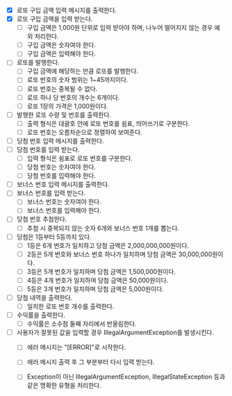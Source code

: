 * [x] 로또 구입 금액 입력 메시지를 출력한다.
* [x] 로또 구입 금액을 입력 받는다.
  * [ ] 구입 금액은 1,000원 단위로 입력 받아야 하며, 나누어 떨어지지 않는 경우 예외 처리한다. 
  * [ ] 구입 금액은 숫자여야 한다.
  * [ ] 구입 금액은 입력해야 한다.
* [ ] 로또를 발행한다.
  * [ ] 구입 금액에 해당하는 만큼 로또를 발행한다.
  * [ ] 로또 번호의 숫자 범위는 1~45까지이다.
  * [ ] 로또 번호는 중복될 수 없다.
  * [ ] 로또 하나 당 번호의 개수는 6개이다.
  * [ ] 로또 1장의 가격은 1,000원이다.
* [ ] 발행한 로또 수량 및 번호를 출력한다.
    * [ ] 출력 형식은 대괄호 안에 로또 번호를 쉼표, 띄어쓰기로 구분한다.
    * [ ] 로또 번호는 오름차순으로 정렬하여 보여준다.
* [ ] 당첨 번호 입력 메시지를 출력한다.
* [ ] 당첨 번호를 입력 받는다.
    * [ ] 입력 형식은 쉼표로 로또 번호를 구분한다.
    * [ ] 당첨 번호는 숫자여야 한다.
    * [ ] 당첨 번호를 입력해야 한다.
* [ ] 보너스 번호 입력 메시지를 출력한다.
* [ ] 보너스 번호를 입력 받는다.
    * [ ] 보너스 번호는 숫자여야 한다.
    * [ ] 보너스 번호를 입력해야 한다.
* [ ] 당첨 번호 추첨한다.
  * [ ] 추첨 시 중복되지 않는 숫자 6개와 보너스 번호 1개를 뽑는다.
* [ ] 당첨은 1등부터 5등까지 있다.
  * [ ] 1등은 6개 번호가 일치하고 당첨 금액은 2,000,000,000원이다.
  * [ ] 2등은 5개 번호와 보너스 번호 하나가 일치하며 당첨 금액은 30,000,000원이다.
  * [ ] 3등은 5개 번호가 일치하며 당첨 금액은 1,500,000원이다.
  * [ ] 4등은 4개 번호가 일치하며 당첨 금액은 50,000원이다.
  * [ ] 5등은 3개 번호가 일치하며 당첨 금액은 5,000원이다.
* [ ] 당첨 내역을 출력한다.
  * [ ] 일치한 로또 번호 개수를 출력한다.
* [ ] 수익률을 출력한다.
  * [ ] 수익률은 소수점 둘째 자리에서 반올림한다.
* [ ] 사용자가 잘못된 값을 입력할 경우 IllegalArgumentException를 발생시킨다.
  * [ ] 에러 메시지는 "[ERROR]"로 시작한다.
  * [ ] 에러 메시지 출력 후 그 부분부터 다시 입력 받는다.
  * [ ] Exception이 아닌 IllegalArgumentException, IllegalStateException 등과 같은 명확한 유형을 처리한다.

